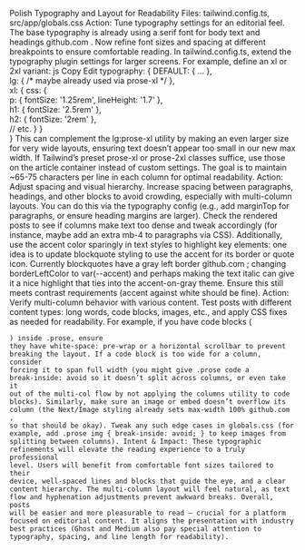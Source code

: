  Polish Typography and Layout for Readability
Files: tailwind.config.ts, src/app/globals.css
Action: Tune typography settings for an editorial feel. The base typography is already using a serif font for body text and headings
github.com
. Now refine font sizes and spacing at different breakpoints to ensure comfortable reading. In tailwind.config.ts, extend the typography plugin settings for larger screens. For example, define an xl or 2xl variant:
js
Copy
Edit
typography: {
  DEFAULT: { ... },  
  lg: { /* maybe already used via prose-xl */ },  
  xl: { css: {  
          p: { fontSize: '1.25rem', lineHeight: '1.7' },  
          h1: { fontSize: '2.5rem' },  
          h2: { fontSize: '2rem' },  
          // etc. 
       } }  
}
This can complement the lg:prose-xl utility by making an even larger size for very wide layouts, ensuring text doesn’t appear too small in our new max width. If Tailwind’s preset prose-xl or prose-2xl classes suffice, use those on the article container instead of custom settings. The goal is to maintain ~65-75 characters per line in each column for optimal readability.
Action: Adjust spacing and visual hierarchy. Increase spacing between paragraphs, headings, and other blocks to avoid crowding, especially with multi-column layouts. You can do this via the typography config (e.g., add marginTop for paragraphs, or ensure heading margins are larger). Check the rendered posts to see if columns make text too dense and tweak accordingly (for instance, maybe add an extra mb-4 to paragraphs via CSS). Additionally, use the accent color sparingly in text styles to highlight key elements: one idea is to update blockquote styling to use the accent for its border or quote icon. Currently blockquotes have a gray left border
github.com
; changing borderLeftColor to var(--accent) and perhaps making the text italic can give it a nice highlight that ties into the accent-on-gray theme. Ensure this still meets contrast requirements (accent against white should be fine).
Action: Verify multi-column behavior with various content. Test posts with different content types: long words, code blocks, images, etc., and apply CSS fixes as needed for readability. For example, if you have code blocks (<pre><code>) inside .prose, ensure they have white-space: pre-wrap or a horizontal scrollbar to prevent breaking the layout. If a code block is too wide for a column, consider forcing it to span full width (you might give .prose code a break-inside: avoid so it doesn’t split across columns, or even take it out of the multi-col flow by not applying the columns utility to code blocks). Similarly, make sure an image or embed doesn’t overflow its column (the Next/Image styling already sets max-width 100%
github.com
, so that should be okay). Tweak any such edge cases in globals.css (for example, add .prose img { break-inside: avoid; } to keep images from splitting between columns).
Intent & Impact: These typographic refinements will elevate the reading experience to a truly professional level. Users will benefit from comfortable font sizes tailored to their device, well-spaced lines and blocks that guide the eye, and a clear content hierarchy. The multi-column layout will feel natural, as text flow and hyphenation adjustments prevent awkward breaks. Overall, posts will be easier and more pleasurable to read – crucial for a platform focused on editorial content. It aligns the presentation with industry best practices (Ghost and Medium also pay special attention to typography, spacing, and line length for readability).
